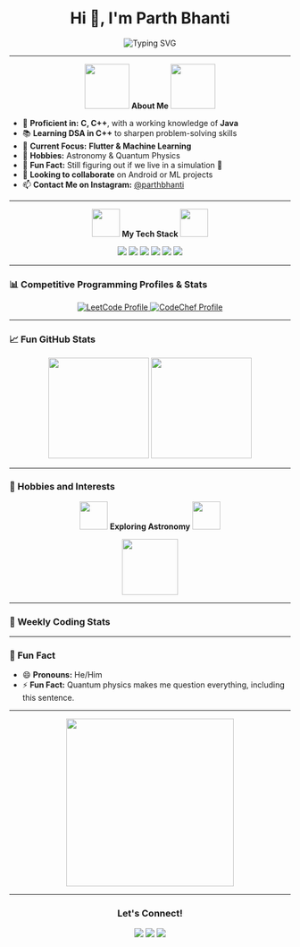 <h1 align="center">Hi 👋, I'm Parth Bhanti</h1>

<p align="center">
  <img src="https://readme-typing-svg.demolab.com?font=Fira+Code&size=24&pause=1000&color=0AEFFF&center=true&width=700&lines=Android+Developer+%7C+C%2FC%2B%2B+Proficient+%7C+Java+Explorer;Learning+DSA+%7C+Passionate+about+Machine+Learning;Physics+Lover+%7C+Quantum+Explorer+%7C+Astronomy+Fan" alt="Typing SVG"/>
</p>

---

<p align="center">
  <img src="https://media.giphy.com/media/fwbZnTftCXVocKzfxR/giphy.gif" width="80"/> 
  <b>About Me</b> 
  <img src="https://media.giphy.com/media/fwbZnTftCXVocKzfxR/giphy.gif" width="80"/>
</p>

- 🌟 **Proficient in:** **C, C++**, with a working knowledge of **Java**  
- 📚 **Learning DSA in C++** to sharpen problem-solving skills  
- 🚀 **Current Focus:** **Flutter & Machine Learning**  
- 🔭 **Hobbies:** Astronomy & Quantum Physics  
- 💬 **Fun Fact:** Still figuring out if we live in a simulation 🤔  
- 💼 **Looking to collaborate** on Android or ML projects  
- 📫 **Contact Me on Instagram:** [@parthbhanti](https://www.instagram.com/parthbhanti/)

---

<p align="center">
  <img src="https://media.giphy.com/media/XD9o33QG9BoMis7iM4/giphy.gif" width="50"/> 
  <b>My Tech Stack</b> 
  <img src="https://media.giphy.com/media/XD9o33QG9BoMis7iM4/giphy.gif" width="50"/>
</p>

<p align="center">
  <img src="https://img.shields.io/badge/Language-C-blue?style=for-the-badge&logo=c&logoColor=white"/>
  <img src="https://img.shields.io/badge/Language-C++-brightgreen?style=for-the-badge&logo=c%2B%2B&logoColor=white"/>
  <img src="https://img.shields.io/badge/Java-ED8B00?style=for-the-badge&logo=java&logoColor=white"/>
  <img src="https://img.shields.io/badge/Framework-Flutter-02569B?style=for-the-badge&logo=flutter&logoColor=white"/>
  <img src="https://img.shields.io/badge/Tools-Git-black?style=for-the-badge&logo=git&logoColor=white"/>
  <img src="https://img.shields.io/badge/OS-Windows-informational?style=for-the-badge&logo=windows&logoColor=white"/>
</p>

---

### 📊 Competitive Programming Profiles & Stats

<p align="center">
  <a href="https://leetcode.com/u/parthbhanti/">
    <img src="https://leetcard.jacoblin.cool/u/parthbhanti?theme=dark&font=Abel&ext=activity" alt="LeetCode Profile"/>
  </a>
  <a href="https://www.codechef.com/users/peterparker22">
    <img src="https://cp-logo.vercel.app/codechef/peterparker22?logo=true" alt="CodeChef Profile"/>
  </a>
</p>

---

### 📈 Fun GitHub Stats

<p align="center">
  <img src="https://github-readme-stats.vercel.app/api?username=parthbhanti22&show_icons=true&theme=tokyonight&hide_border=true" height="180px"/>
  <img src="https://github-readme-streak-stats.herokuapp.com/?user=parthbhanti22&theme=tokyonight&hide_border=true" height="180px"/>
</p>

---

### 🌌 Hobbies and Interests

<p align="center">
  <img src="https://media.giphy.com/media/1BdIPQSfmXl6fcokVt/giphy.gif" width="50"/>
  <b>Exploring Astronomy</b>
  <img src="https://media.giphy.com/media/1BdIPQSfmXl6fcokVt/giphy.gif" width="50"/>
</p>
<p align="center">
  <img src="https://media.giphy.com/media/RPukvruMuE34zd7raR/giphy.gif" width="100"/>
</p>

---

### 🎯 Weekly Coding Stats

<!--START_SECTION:waka-->
<!--END_SECTION:waka-->

---

### 🎯 Fun Fact
- 😄 **Pronouns:** He/Him  
- ⚡ **Fun Fact:** Quantum physics makes me question everything, including this sentence.

---

<p align="center">
  <img src="https://media.giphy.com/media/L1R1tvI9svkIWwpVYr/giphy.gif" width="300"/>
</p>

---

<h3 align="center">Let's Connect!</h3>
<p align="center">
  <a href="https://www.instagram.com/parthbhanti/"><img src="https://img.shields.io/badge/Instagram-E4405F?style=for-the-badge&logo=instagram&logoColor=white" /></a>
  <a href="https://github.com/ParthBhanti"><img src="https://img.shields.io/badge/GitHub-100000?style=for-the-badge&logo=github&logoColor=white" /></a>
  <a href="mailto:parthbhanti22@gmail.com"><img src="https://img.shields.io/badge/Email-D14836?style=for-the-badge&logo=gmail&logoColor=white" /></a>
</p>
